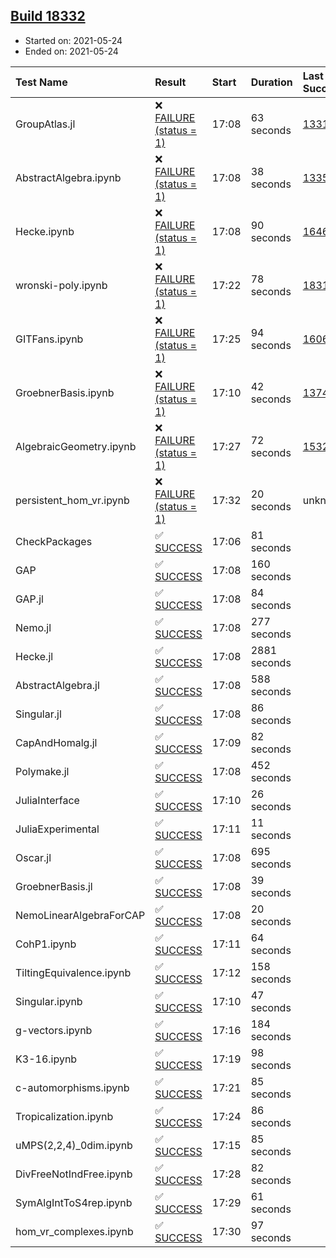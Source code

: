 ## [Build 18332](https://oscarci.mathematik.uni-kl.de/job/oscar/18332/)

* Started on: 2021-05-24
* Ended on: 2021-05-24

| Test Name    | Result | Start | Duration | Last Success | First Failure |
|:-------------|:-------|:------|:---------|:-------------|:--------------|
| GroupAtlas.jl | ❌ [FAILURE (status = 1)](https://oscarci.mathematik.uni-kl.de/job/oscar/18332/artifact/logs/build-18332/GroupAtlas.jl.log) | 17:08 | 63 seconds | [13311](https://oscarci.mathematik.uni-kl.de/job/oscar/13311/) | [13312](https://oscarci.mathematik.uni-kl.de/job/oscar/13312/) |
| AbstractAlgebra.ipynb | ❌ [FAILURE (status = 1)](https://oscarci.mathematik.uni-kl.de/job/oscar/18332/artifact/logs/build-18332/AbstractAlgebra.ipynb.log) | 17:08 | 38 seconds | [13355](https://oscarci.mathematik.uni-kl.de/job/oscar/13355/) | [13356](https://oscarci.mathematik.uni-kl.de/job/oscar/13356/) |
| Hecke.ipynb | ❌ [FAILURE (status = 1)](https://oscarci.mathematik.uni-kl.de/job/oscar/18332/artifact/logs/build-18332/Hecke.ipynb.log) | 17:08 | 90 seconds | [16463](https://oscarci.mathematik.uni-kl.de/job/oscar/16463/) | [16464](https://oscarci.mathematik.uni-kl.de/job/oscar/16464/) |
| wronski-poly.ipynb | ❌ [FAILURE (status = 1)](https://oscarci.mathematik.uni-kl.de/job/oscar/18332/artifact/logs/build-18332/wronski-poly.ipynb.log) | 17:22 | 78 seconds | [18314](https://oscarci.mathematik.uni-kl.de/job/oscar/18314/) | [18315](https://oscarci.mathematik.uni-kl.de/job/oscar/18315/) |
| GITFans.ipynb | ❌ [FAILURE (status = 1)](https://oscarci.mathematik.uni-kl.de/job/oscar/18332/artifact/logs/build-18332/GITFans.ipynb.log) | 17:25 | 94 seconds | [16068](https://oscarci.mathematik.uni-kl.de/job/oscar/16068/) | [16069](https://oscarci.mathematik.uni-kl.de/job/oscar/16069/) |
| GroebnerBasis.ipynb | ❌ [FAILURE (status = 1)](https://oscarci.mathematik.uni-kl.de/job/oscar/18332/artifact/logs/build-18332/GroebnerBasis.ipynb.log) | 17:10 | 42 seconds | [13748](https://oscarci.mathematik.uni-kl.de/job/oscar/13748/) | [13749](https://oscarci.mathematik.uni-kl.de/job/oscar/13749/) |
| AlgebraicGeometry.ipynb | ❌ [FAILURE (status = 1)](https://oscarci.mathematik.uni-kl.de/job/oscar/18332/artifact/logs/build-18332/AlgebraicGeometry.ipynb.log) | 17:27 | 72 seconds | [15322](https://oscarci.mathematik.uni-kl.de/job/oscar/15322/) | [15323](https://oscarci.mathematik.uni-kl.de/job/oscar/15323/) |
| persistent_hom_vr.ipynb | ❌ [FAILURE (status = 1)](https://oscarci.mathematik.uni-kl.de/job/oscar/18332/artifact/logs/build-18332/persistent_hom_vr.ipynb.log) | 17:32 | 20 seconds | unknown | unknown |
| CheckPackages | ✅ [SUCCESS](https://oscarci.mathematik.uni-kl.de/job/oscar/18332/artifact/logs/build-18332/CheckPackages.log) | 17:06 | 81 seconds |  |  |
| GAP | ✅ [SUCCESS](https://oscarci.mathematik.uni-kl.de/job/oscar/18332/artifact/logs/build-18332/GAP.log) | 17:08 | 160 seconds |  |  |
| GAP.jl | ✅ [SUCCESS](https://oscarci.mathematik.uni-kl.de/job/oscar/18332/artifact/logs/build-18332/GAP.jl.log) | 17:08 | 84 seconds |  |  |
| Nemo.jl | ✅ [SUCCESS](https://oscarci.mathematik.uni-kl.de/job/oscar/18332/artifact/logs/build-18332/Nemo.jl.log) | 17:08 | 277 seconds |  |  |
| Hecke.jl | ✅ [SUCCESS](https://oscarci.mathematik.uni-kl.de/job/oscar/18332/artifact/logs/build-18332/Hecke.jl.log) | 17:08 | 2881 seconds |  |  |
| AbstractAlgebra.jl | ✅ [SUCCESS](https://oscarci.mathematik.uni-kl.de/job/oscar/18332/artifact/logs/build-18332/AbstractAlgebra.jl.log) | 17:08 | 588 seconds |  |  |
| Singular.jl | ✅ [SUCCESS](https://oscarci.mathematik.uni-kl.de/job/oscar/18332/artifact/logs/build-18332/Singular.jl.log) | 17:08 | 86 seconds |  |  |
| CapAndHomalg.jl | ✅ [SUCCESS](https://oscarci.mathematik.uni-kl.de/job/oscar/18332/artifact/logs/build-18332/CapAndHomalg.jl.log) | 17:09 | 82 seconds |  |  |
| Polymake.jl | ✅ [SUCCESS](https://oscarci.mathematik.uni-kl.de/job/oscar/18332/artifact/logs/build-18332/Polymake.jl.log) | 17:08 | 452 seconds |  |  |
| JuliaInterface | ✅ [SUCCESS](https://oscarci.mathematik.uni-kl.de/job/oscar/18332/artifact/logs/build-18332/JuliaInterface.log) | 17:10 | 26 seconds |  |  |
| JuliaExperimental | ✅ [SUCCESS](https://oscarci.mathematik.uni-kl.de/job/oscar/18332/artifact/logs/build-18332/JuliaExperimental.log) | 17:11 | 11 seconds |  |  |
| Oscar.jl | ✅ [SUCCESS](https://oscarci.mathematik.uni-kl.de/job/oscar/18332/artifact/logs/build-18332/Oscar.jl.log) | 17:08 | 695 seconds |  |  |
| GroebnerBasis.jl | ✅ [SUCCESS](https://oscarci.mathematik.uni-kl.de/job/oscar/18332/artifact/logs/build-18332/GroebnerBasis.jl.log) | 17:08 | 39 seconds |  |  |
| NemoLinearAlgebraForCAP | ✅ [SUCCESS](https://oscarci.mathematik.uni-kl.de/job/oscar/18332/artifact/logs/build-18332/NemoLinearAlgebraForCAP.log) | 17:08 | 20 seconds |  |  |
| CohP1.ipynb | ✅ [SUCCESS](https://oscarci.mathematik.uni-kl.de/job/oscar/18332/artifact/logs/build-18332/CohP1.ipynb.log) | 17:11 | 64 seconds |  |  |
| TiltingEquivalence.ipynb | ✅ [SUCCESS](https://oscarci.mathematik.uni-kl.de/job/oscar/18332/artifact/logs/build-18332/TiltingEquivalence.ipynb.log) | 17:12 | 158 seconds |  |  |
| Singular.ipynb | ✅ [SUCCESS](https://oscarci.mathematik.uni-kl.de/job/oscar/18332/artifact/logs/build-18332/Singular.ipynb.log) | 17:10 | 47 seconds |  |  |
| g-vectors.ipynb | ✅ [SUCCESS](https://oscarci.mathematik.uni-kl.de/job/oscar/18332/artifact/logs/build-18332/g-vectors.ipynb.log) | 17:16 | 184 seconds |  |  |
| K3-16.ipynb | ✅ [SUCCESS](https://oscarci.mathematik.uni-kl.de/job/oscar/18332/artifact/logs/build-18332/K3-16.ipynb.log) | 17:19 | 98 seconds |  |  |
| c-automorphisms.ipynb | ✅ [SUCCESS](https://oscarci.mathematik.uni-kl.de/job/oscar/18332/artifact/logs/build-18332/c-automorphisms.ipynb.log) | 17:21 | 85 seconds |  |  |
| Tropicalization.ipynb | ✅ [SUCCESS](https://oscarci.mathematik.uni-kl.de/job/oscar/18332/artifact/logs/build-18332/Tropicalization.ipynb.log) | 17:24 | 86 seconds |  |  |
| uMPS(2,2,4)_0dim.ipynb | ✅ [SUCCESS](https://oscarci.mathematik.uni-kl.de/job/oscar/18332/artifact/logs/build-18332/uMPS-2-2-4-_0dim.ipynb.log) | 17:15 | 85 seconds |  |  |
| DivFreeNotIndFree.ipynb | ✅ [SUCCESS](https://oscarci.mathematik.uni-kl.de/job/oscar/18332/artifact/logs/build-18332/DivFreeNotIndFree.ipynb.log) | 17:28 | 82 seconds |  |  |
| SymAlgIntToS4rep.ipynb | ✅ [SUCCESS](https://oscarci.mathematik.uni-kl.de/job/oscar/18332/artifact/logs/build-18332/SymAlgIntToS4rep.ipynb.log) | 17:29 | 61 seconds |  |  |
| hom_vr_complexes.ipynb | ✅ [SUCCESS](https://oscarci.mathematik.uni-kl.de/job/oscar/18332/artifact/logs/build-18332/hom_vr_complexes.ipynb.log) | 17:30 | 97 seconds |  |  |
